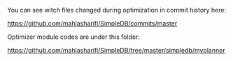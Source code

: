 
You can see witch files changed during optimization in commit history here:

https://github.com/mahlasharifi/SimpleDB/commits/master


Optimizer module codes are under this folder:

https://github.com/mahlasharifi/SimpleDB/tree/master/simpledb/myplanner
